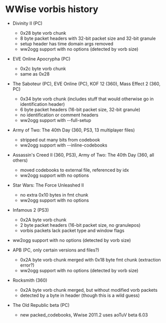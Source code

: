 ﻿# WWise vorbis history

* Divinity II (PC)
  * 0x28 byte vorb chunk
  * 8 byte packet headers with 32-bit packet size and 32-bit granule
  * setup header has time domain args removed
  * ww2ogg support with no options (detected by vorb size)

* EVE Online Apocrypha (PC)
  * 0x2c byte vorb chunk
  * same as 0x28

* The Saboteur (PC), EVE Online (PC), KOF 12 (360), Mass Effect 2 (360, PC)
  * 0x34 byte vorb chunk (includes stuff that would otherwise go in identification header)
  * 6 byte packet headers (16-bit packet size, 32-bit granule)
  * no identification or comment headers
  * ww2ogg support with --full-setup

* Army of Two: The 40th Day (360, PS3, 13 multiplayer files)
  * stripped out many bits from codebook
  * ww2ogg support with --inline-codebooks

* Assassin's Creed II (360, PS3), Army of Two: The 40th Day (360, all others)
  * moved codebooks to external file, referenced by idx
  * ww2ogg support with no options

* Star Wars: The Force Unleashed II
  * no extra 0x10 bytes in fmt chunk
  * ww2ogg support with no options

* Infamous 2 (PS3)
  * 0x2A byte vorb chunk
  * 2 byte packet headers (16-bit packet size, no granulepos)
  * vorbis packets lack packet type and window flags
 * ww2ogg support with no options (detected by vorb size)

* APB (PC, only certain versions and files?)
  * 0x2A byte vorb chunk merged with 0x18 byte fmt chunk (extraction error?)
  * ww2ogg support with no options (detected by vorb size)

* Rocksmith (360)
  * 0x2A byte vorb chunk merged, but without modified vorb packets
  * detected by a byte in header (though this is a wild guess)

* The Old Republic beta (PC)
  * new packed_codebooks, Wwise 2011.2 uses aoTuV beta 6.03
